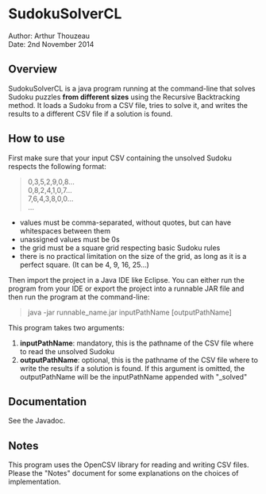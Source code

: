 # SudokuSolverCL

Author: Arthur Thouzeau  
Date: 2nd November 2014

## Overview

SudokuSolverCL is a java program running at the command-line that solves 
Sudoku puzzles **from different sizes** using the Recursive Backtracking 
method. It loads a Sudoku from a CSV file, tries to solve it, and writes 
the results to a different CSV file if a solution is found.

## How to use

First make sure that your input CSV containing the unsolved Sudoku respects the following format:  
 
> 0,3,5,2,9,0,8...  
0,8,2,4,1,0,7...  
7,6,4,3,8,0,0...  
...

- values must be comma-separated, without quotes, but can have whitespaces between them
- unassigned values must be 0s
- the grid must be a square grid respecting basic Sudoku rules
- there is no practical limitation on the size of the grid, as long as it is a perfect square. (It can be 4, 9, 16, 25...)

Then import the project in a Java IDE like Eclipse. You can either run the program from your IDE or export the project into a runnable JAR file and then run the program at the command-line:

> java -jar runnable_name.jar inputPathName [outputPathName]

This program takes two arguments:

1. **inputPathName**: mandatory, this is the pathname of the CSV file where to read the unsolved Sudoku
2. **outputPathName**: optional, this is the pathname of the CSV file where to write the results if a solution is found. If this argument is omitted, the outputPathName will be the inputPathName appended with "_solved"

## Documentation

See the Javadoc.

## Notes

This program uses the OpenCSV library for reading and writing CSV files.  
Please the "Notes" document for some explanations on the choices of implementation.
